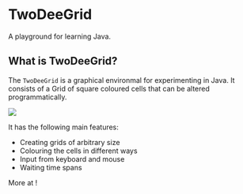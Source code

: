 # TwoDeeGrid

A playground for learning Java.

## What is TwoDeeGrid?

The `TwoDeeGrid` is a graphical environmal for experimenting in Java. It consists of a Grid of square coloured cells that can be altered programmatically.

![](https://github.com/zyxxylabs/TwoDeeGrid/blob/master/doc/pic/Hello.png?raw=true)

It has the following main features:

* Creating grids of arbitrary size
* Colouring the cells in different ways
* Input from keyboard and mouse
* Waiting time spans

More at [](http://zyxxylabs.github.com/TwoDeeGrid/)!
